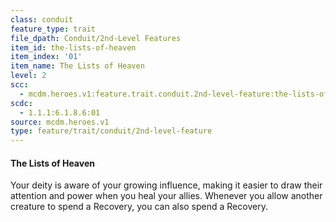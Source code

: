 ```yaml
---
class: conduit
feature_type: trait
file_dpath: Conduit/2nd-Level Features
item_id: the-lists-of-heaven
item_index: '01'
item_name: The Lists of Heaven
level: 2
scc:
  - mcdm.heroes.v1:feature.trait.conduit.2nd-level-feature:the-lists-of-heaven
scdc:
  - 1.1.1:6.1.8.6:01
source: mcdm.heroes.v1
type: feature/trait/conduit/2nd-level-feature
---
```


#### The Lists of Heaven

Your deity is aware of your growing influence, making it easier to draw their attention and power when you heal your allies. Whenever you allow another creature to spend a Recovery, you can also spend a Recovery.
